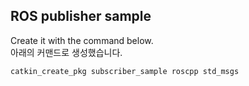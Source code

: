 ## ROS publisher sample

Create it with the command below.   
아래의 커맨드로 생성했습니다.

```cpp
catkin_create_pkg subscriber_sample roscpp std_msgs 
```